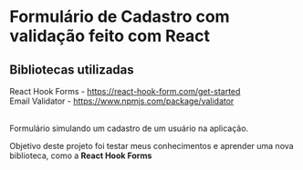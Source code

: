 # Formulário de Cadastro com validação feito com React


## Bibliotecas utilizadas
 React Hook Forms - https://react-hook-form.com/get-started
 <br>
 Email Validator  - https://www.npmjs.com/package/validator
<br>
<br>

<p>
 Formulário simulando um cadastro de um usuário na aplicação.
</p>
<p>
  Objetivo deste projeto foi testar meus conhecimentos e aprender uma nova biblioteca, como a 
   <strong>React Hook Forms</strong>
</p>


